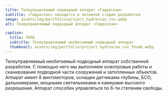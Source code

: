 ```yaml
---
title: Телеуправляемый подводный аппарат «Гидроскан»
subtitle: «Гидроскан» находится в активной стадии разработки
image: assets/img/portfolio/project_hydroscan_rov.webp
alt: Телеуправляемый подводный аппарат «Гидроскан»

caption:
  title: ТНПА
  subtitle: Телеуправляемый необитаемый подводный аппарат
  thumbnail: assets/img/portfolio/project_hydroscan_rov_thumb.webp
---
```


Телеуправляемый необитаемый подводный аппарат собственной разработки. С помощью него мы выполняем осмотровые работы и сканирование подводной части сооружений и затопленных объектов. Аппарат имеет 8 винтомоторов, оснащен датчиками глубины, БСО, дальномерами, мощными светильниками и камерами высокого разрешения. Аппарат способен управляться по 6-ти степеням свободы.